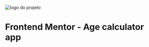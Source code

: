![logo do projeto]([https://www.frontendmentor.io/challenges/age-calculator-app-dF9DFFpj-Q](https://res.cloudinary.com/dz209s6jk/image/upload/v1680193823/Challenges/edhwnh0nvy7vyhejeccf.jpg)https://res.cloudinary.com/dz209s6jk/image/upload/v1680193823/Challenges/edhwnh0nvy7vyhejeccf.jpg)

# Frontend Mentor - Age calculator app

